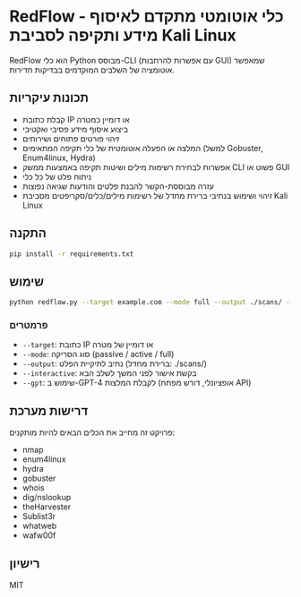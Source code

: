 # RedFlow - כלי אוטומטי מתקדם לאיסוף מידע ותקיפה לסביבת Kali Linux

RedFlow הוא כלי Python מבוסס-CLI (עם אפשרות להרחבות GUI) שמאפשר אוטומציה של השלבים המוקדמים בבדיקות חדירות.

## תכונות עיקריות

- קבלת כתובת IP או דומיין כמטרה
- ביצוע איסוף מידע פסיבי ואקטיבי
- זיהוי פורטים פתוחים ושירותים
- המלצה או הפעלה אוטומטית של כלי תקיפה המתאימים (למשל Gobuster, Enum4linux, Hydra)
- אפשרות לבחירת רשימות מילים ושיטות תקיפה באמצעות ממשק CLI פשוט או GUI
- ניתוח פלט של כל כלי
- עזרה מבוססת-הקשר להבנת פלטים והודעות שגיאה נפוצות
- זיהוי ושימוש בנתיבי ברירת מחדל של רשימות מילים/כלים/סקריפטים מסביבת Kali Linux

## התקנה

```bash
pip install -r requirements.txt
```

## שימוש

```bash
python redflow.py --target example.com --mode full --output ./scans/ --interactive
```

### פרמטרים

- `--target`: כתובת IP או דומיין של מטרה
- `--mode`: סוג הסריקה (passive / active / full)
- `--output`: נתיב לתיקיית הפלט (ברירת מחדל: ./scans/)
- `--interactive`: בקשת אישור לפני המשך לשלב הבא
- `--gpt`: שימוש ב-GPT-4 לקבלת המלצות (אופציונלי, דורש מפתח API)

## דרישות מערכת

פרויקט זה מחייב את הכלים הבאים להיות מותקנים:
- nmap
- enum4linux
- hydra
- gobuster
- whois
- dig/nslookup
- theHarvester
- Sublist3r
- whatweb
- wafw00f

## רישיון

MIT 